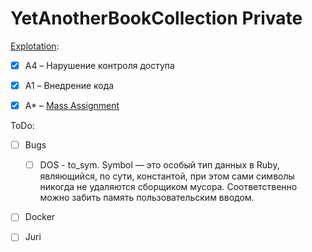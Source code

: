 # YetAnotherBookCollection Private

[Explotation]:

- [x] A4 – Нарушение контроля доступа

- [x] A1 – Внедрение кода

- [x] A* – [Mass Assignment]

ToDo:

- [ ] Bugs
  - [ ] DOS - to_sym. Symbol — это особый тип данных в Ruby, являющийся, по сути, константой, при этом сами символы никогда не удаляются сборщиком мусора. Соответственно можно забить память пользовательским вводом.

- [ ] Docker

- [ ] Juri



[Explotation]: https://habrahabr.ru/company/pentestit/blog/326272/
[Mass Assignment]: https://xakep.ru/2013/12/03/ruby-on-rails-safe-problem/#toc06.
